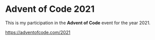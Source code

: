 # Advent of Code 2021

This is my participation in the __Advent of Code__ event for the year 2021.

https://adventofcode.com/2021
